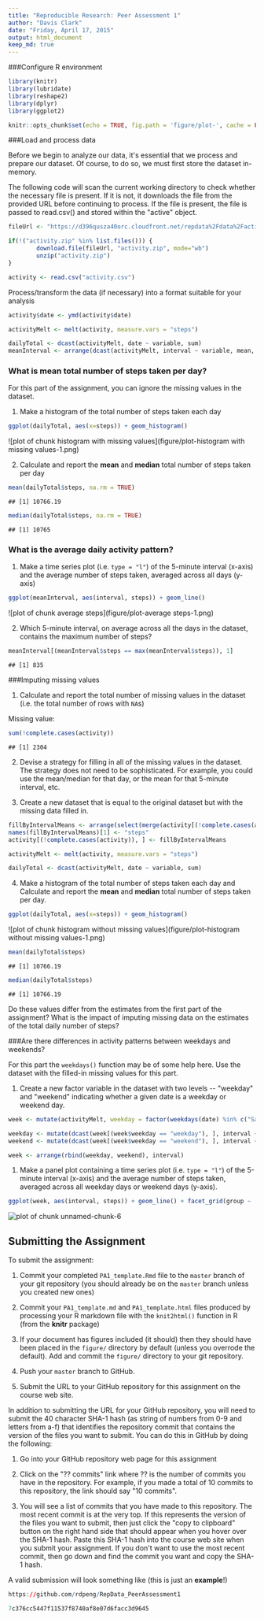 ```yaml
---
title: "Reproducible Research: Peer Assessment 1"
author: "Davis Clark"
date: "Friday, April 17, 2015"
output: html_document
keep_md: true
---
```

###Configure R environment  

```r
library(knitr)
library(lubridate)
library(reshape2)
library(dplyr)
library(ggplot2)

knitr::opts_chunk$set(echo = TRUE, fig.path = 'figure/plot-', cache = FALSE)
```

###Load and process data

Before we begin to analyze our data, it's essential that we process and prepare our dataset. Of course, to do so, we must first store the dataset in-memory.

The following code will scan the current working directory to check whether the necessary file is present. 
If it is not, it downloads the file from the provided URL before continuing to process. If the file is present, the file is passed to read.csv() and stored within the "active" object. 


```r
fileUrl <- "https://d396qusza40orc.cloudfront.net/repdata%2Fdata%2Factivity.zip"

if(!("activity.zip" %in% list.files())) {
        download.file(fileUrl, "activity.zip", mode="wb")
        unzip("activity.zip")
}

activity <- read.csv("activity.csv")
```

Process/transform the data (if necessary) into a format suitable for your 
analysis


```r
activity$date <- ymd(activity$date)

activityMelt <- melt(activity, measure.vars = "steps")

dailyTotal <- dcast(activityMelt, date ~ variable, sum)
meanInterval <- arrange(dcast(activityMelt, interval ~ variable, mean, na.rm = TRUE), interval)
```
### What is mean total number of steps taken per day?

For this part of the assignment, you can ignore the missing values in
the dataset.

1. Make a histogram of the total number of steps taken each day



```r
ggplot(dailyTotal, aes(x=steps)) + geom_histogram()
```

![plot of chunk histogram with missing values](figure/plot-histogram with missing values-1.png) 

2. Calculate and report the **mean** and **median** total number of steps taken 
per day


```r
mean(dailyTotal$steps, na.rm = TRUE)
```

```
## [1] 10766.19
```

```r
median(dailyTotal$steps, na.rm = TRUE)
```

```
## [1] 10765
```

### What is the average daily activity pattern?

1. Make a time series plot (i.e. `type = "l"`) of the 5-minute interval 
(x-axis) and the average number of steps taken, averaged across all days 
(y-axis)


```r
ggplot(meanInterval, aes(interval, steps)) + geom_line()
```

![plot of chunk average steps](figure/plot-average steps-1.png) 

2. Which 5-minute interval, on average across all the days in the dataset, 
contains the maximum number of steps?


```r
meanInterval[(meanInterval$steps == max(meanInterval$steps)), 1]
```

```
## [1] 835
```

###Imputing missing values
1. Calculate and report the total number of missing values in the dataset (i.e. 
the total number of rows with `NA`s)

Missing value:

```r
sum(!complete.cases(activity))
```

```
## [1] 2304
```

2. Devise a strategy for filling in all of the missing values in the dataset. 
The strategy does not need to be sophisticated. For example, you could use the 
mean/median for that day, or the mean for that 5-minute interval, etc.

3. Create a new dataset that is equal to the original dataset but with the 
missing data filled in.


```r
fillByIntervalMeans <- arrange(select(merge(activity[(!complete.cases(activity)), ], meanInterval, by = "interval"), steps.y, date, interval), date, interval)
names(fillByIntervalMeans)[1] <- "steps"
activity[(!complete.cases(activity)), ] <- fillByIntervalMeans

activityMelt <- melt(activity, measure.vars = "steps")

dailyTotal <- dcast(activityMelt, date ~ variable, sum)
```

4. Make a histogram of the total number of steps taken each day and Calculate 
and report the **mean** and **median** total number of steps taken per day. 


```r
ggplot(dailyTotal, aes(x=steps)) + geom_histogram()
```

![plot of chunk histogram without missing values](figure/plot-histogram without missing values-1.png) 

```r
mean(dailyTotal$steps)
```

```
## [1] 10766.19
```

```r
median(dailyTotal$steps)
```

```
## [1] 10766.19
```
Do these values differ from the estimates from the first part of the assignment? 
What is the impact of imputing missing data on the estimates of the total daily 
number of steps?

###Are there differences in activity patterns between weekdays and weekends?

For this part the `weekdays()` function may be of some help here. Use
the dataset with the filled-in missing values for this part.

1. Create a new factor variable in the dataset with two levels -- "weekday" and "weekend" indicating whether a given date is a weekday or weekend day.


```r
week <- mutate(activityMelt, weekday = factor(weekdays(date) %in% c("Saturday", "Sunday"), labels = c("weekday", "weekend")))

weekday <- mutate(dcast(week[(week$weekday == "weekday"), ], interval ~ variable, mean), group = "weekday")
weekend <- mutate(dcast(week[(week$weekday == "weekend"), ], interval ~ variable, mean), group = "weekend")

week <- arrange(rbind(weekday, weekend), interval)
```

1. Make a panel plot containing a time series plot (i.e. `type = "l"`) of the 5-minute interval (x-axis) and the average number of steps taken, averaged across all weekday days or weekend days (y-axis).


```r
ggplot(week, aes(interval, steps)) + geom_line() + facet_grid(group ~ .)
```

![plot of chunk unnamed-chunk-6](figure/plot-unnamed-chunk-6-1.png) 

## Submitting the Assignment

To submit the assignment:

1. Commit your completed `PA1_template.Rmd` file to the `master` branch of your git repository (you should already be on the `master` branch unless you created new ones)

2. Commit your `PA1_template.md` and `PA1_template.html` files produced by processing your R markdown file with the `knit2html()` function in R (from the **knitr** package)

3. If your document has figures included (it should) then they should have been placed in the `figure/` directory by default (unless you overrode the default). Add and commit the `figure/` directory to your git repository.

4. Push your `master` branch to GitHub.

5. Submit the URL to your GitHub repository for this assignment on the course web site.

In addition to submitting the URL for your GitHub repository, you will
need to submit the 40 character SHA-1 hash (as string of numbers from
0-9 and letters from a-f) that identifies the repository commit that
contains the version of the files you want to submit. You can do this
in GitHub by doing the following:

1. Go into your GitHub repository web page for this assignment

2. Click on the "?? commits" link where ?? is the number of commits you have in the repository. For example, if you made a total of 10 commits to this repository, the link should say "10 commits".

3. You will see a list of commits that you have made to this repository. The most recent commit is at the very top. If this represents the version of the files you want to submit, then just click the "copy to clipboard" button on the right hand side that should appear when you hover over the SHA-1 hash. Paste this SHA-1 hash into the course web site when you submit your assignment. If you don't want to use the most recent commit, then go down and find the commit you want and copy the SHA-1 hash.

A valid submission will look something like (this is just an **example**!)

```r
https://github.com/rdpeng/RepData_PeerAssessment1

7c376cc5447f11537f8740af8e07d6facc3d9645
```



